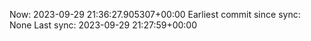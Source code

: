 Now: 2023-09-29 21:36:27.905307+00:00 Earliest commit since sync: None Last sync: 2023-09-29 21:27:59+00:00
